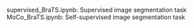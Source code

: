supervised_BraTS.ipynb: Supervised image segmentation task
MoCo_BraTS.ipynb: Self-supervised image segmentation task
